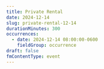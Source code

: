 ```yaml
---
title: Private Rental
date: 2024-12-14
slug: private-rental-12-14
durationMinutes: 300
occurrences:
  - date: 2024-12-14 08:00:00-0600
    fieldGroup: occurrence
draft: false
fmContentType: event
---
```

